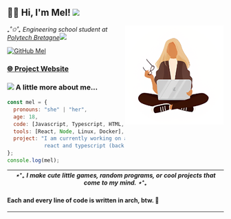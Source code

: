 <h2> 👋🏻 Hi, I'm Mel! <img src="https://www.pngall.com/wp-content/uploads/15/Cute-Frog-PNG-Cutout.png" width="40"></h2>
<img align='right' src="https://github.com/adrien-schndr/adrien-schndr/blob/main/girl.png" width="230">
<p><em>₊˚✩˚₊ Engineering school student at <a href="https://www-ensibs.univ-ubs.fr/fr/index.html">Polytech Bretagne</a><img src="https://media.giphy.com/media/WUlplcMpOCEmTGBtBW/giphy.gif" width="30"> 
</em></p>

[![GitHub Mel](https://img.shields.io/github/followers/adrien-schndr?label=follow&style=social)](https://github.com/adrien-schndr)


### [🌐 Project Website](https://mel.schndr.pro)



### <img src="https://media.giphy.com/media/VgCDAzcKvsR6OM0uWg/giphy.gif" width="50"> A little more about me...  

```javascript
const mel = {
  pronouns: "she" | "her",
  age: 18,
  code: [Javascript, Typescript, HTML, CSS, Python],
  tools: [React, Node, Linux, Docker],
  project: "I am currently working on a website made with \
            react and typescript (back-end & front-end)"
};
console.log(mel);
```

| *⋆⁺₊ I make cute little games, random programs, or cool projects that come to my mind. ⋆⁺₊* |
| -------|


#### Each and every line of code is written in arch, btw. 🖤

---

